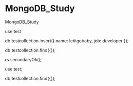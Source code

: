 # MongoDB_Study
 MongoDB_Study



use test

db.testcollection.insert({ name: letitgobaby, job: developer });

db.testcollection.find({});



rs.secondaryOk();

use test;

db.testcollection.find({});
